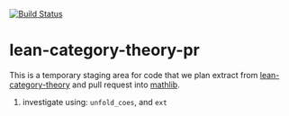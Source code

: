 [![Build Status](https://travis-ci.org/semorrison/lean-category-theory-pr.svg?branch=master)](https://travis-ci.org/semorrison/lean-category-theory-pr)

# lean-category-theory-pr

This is a temporary staging area for code that we plan extract from [lean-category-theory](https://github.com/semorrison/lean-category-theory) and pull request into [mathlib](https://github.com/leanprover/mathlib).

1. investigate using: `unfold_coes`, and `ext`
